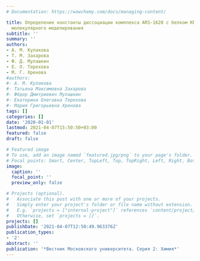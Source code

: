 ```yaml
---
# Documentation: https://wowchemy.com/docs/managing-content/

title: Определение константы диссоциации комплекса ARS-1620 с белком KRASG12C методами
  молекулярного моделирования
subtitle: ''
summary: ''
authors:
- А. М. Кулакова
- Т. М. Захарова
- Ф. Д. Мулашкин
- Е. О. Терехова
- М. Г. Хренова
#authors:
#- А. М. Кулакова
#- Татьяна Максимовна Захарова
#- Фёдор Дмитриевич Мулашкин
#- Екатерина Олеговна Терехова
#- Мария Григорьевна Хренова
tags: []
categories: []
date: '2020-01-01'
lastmod: 2021-04-07T15:50:50+03:00
featured: false
draft: false

# Featured image
# To use, add an image named `featured.jpg/png` to your page's folder.
# Focal points: Smart, Center, TopLeft, Top, TopRight, Left, Right, BottomLeft, Bottom, BottomRight.
image:
  caption: ''
  focal_point: ''
  preview_only: false

# Projects (optional).
#   Associate this post with one or more of your projects.
#   Simply enter your project's folder or file name without extension.
#   E.g. `projects = ["internal-project"]` references `content/project/deep-learning/index.md`.
#   Otherwise, set `projects = []`.
projects: []
publishDate: '2021-04-07T12:50:49.963376Z'
publication_types:
- '2'
abstract: ''
publication: '*Вестник Московского университета. Серия 2: Химия*'
---
```

